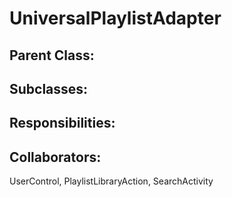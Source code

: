 # UniversalPlaylistAdapter

## Parent Class:


## Subclasses:


## Responsibilities:


## Collaborators:
UserControl, PlaylistLibraryAction, SearchActivity
